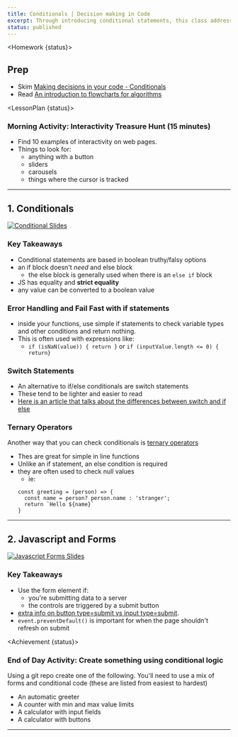 ```yaml
---
title: Conditionals | Decision making in Code
excerpt: Through introducing conditional statements, this class addresses flowcharting and how it maps algorithmic thinking.
status: published
---
```


<script>
	import Homework from "$lib/components/Homework.svelte";
	import LessonPlan from "$lib/components/LessonPlan.svelte";
	import Achievement from "$lib/components/Achievement.svelte";
</script>

<Homework {status}>

<h2>Prep</h2>

- Skim [Making decisions in your code - Conditionals](https://developer.mozilla.org/en-US/docs/Learn/JavaScript/Building_blocks/conditionals)
- Read [An introduction to flowcharts for algorithms](https://www.geeksforgeeks.org/an-introduction-to-flowcharts/)

</Homework>

<LessonPlan {status}>

### Morning Activity: Interactivity Treasure Hunt (15 minutes)

- Find 10 examples of interactivity on web pages.
- Things to look for:
  - anything with a button
  - sliders
  - carousels
  - things where the cursor is tracked

<!--
<a href="https://gist.github.com/lilyx13/423ffbe6e8da87497b134985ba90ab15">
  <h3>Instructions Link</h3>
  <img src="/images/qr-codes/algorithm-activity.png" alt="activity qr code" class="w-48">
</a>
-->

---

<h2>1. Conditionals</h2>

[![Conditional Slides](/images/slides/cpnt-262/js-conditional-code.png)](/slides/cpnt-262/js-conditional-code)

### Key Takeaways

- Conditional statements are based in boolean truthy/falsy options
- an if block doesn't _need_ and else block
  - the else block is generally used when there is an `else if` block
- JS has equality and **strict equality**
- any value can be converted to a boolean value

### Error Handling and Fail Fast with if statements

- inside your functions, use simple if statements to check variable types and other conditions and return nothing.
- This is often used with expressions like:
  - `if (isNaN(value)) { return }` or `if (inputValue.length <= 0) { return}`

### Switch Statements

- An alternative to if/else conditionals are switch statements
- These tend to be lighter and easier to read
- [Here is an article that talks about the differences between switch and if else](https://medium.com/@michellekwong2/switch-vs-if-else-1d458e7b0711)

### Ternary Operators

Another way that you can check conditionals is [ternary operators](https://developer.mozilla.org/en-US/docs/Web/JavaScript/Reference/Operators/Conditional_operator)

- Thes are great for simple in line functions
- Unlike an if statement, an else condition is required
- they are often used to check null values
  - ie:
  ```
  const greeting = (person) => {
    const name = person? person.name : 'stranger';
    return `Hello ${name}`
  }
  ```

---

<h2>2. Javascript and Forms</h2>

[![Javascript Forms Slides](/images/slides/cpnt-262/js-forms.png)](/slides/cpnt-262/js-forms)

### Key Takeaways

- Use the form element if:
  - you're submitting data to a server
  - the controls are triggered by a submit button
- [extra info on button type=submit vs input type=submit](https://html.com/attributes/button-type/#:~:text=Both%20%3Cbutton%20type%3D%22submit,it%20is%20a%20null%20element).
- `event.preventDefault()` is important for when the page shouldn't refresh on submit

</LessonPlan>

<Achievement {status}>

### End of Day Activity: Create something using conditional logic

Using a git repo create one of the following. You'll need to use a mix of forms and conditional code (these are listed from easiest to hardest)

- An automatic greeter
- A counter with min and max value limits
- A calculator with input fields
- A calculator with buttons

---

</Achievement>
